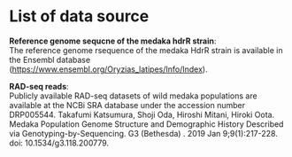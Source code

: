 # List of data source
__Reference genome sequcne of the medaka hdrR strain__:  
The reference genome rsequence of the medaka HdrR strain is available in the Ensembl database (https://www.ensembl.org/Oryzias_latipes/Info/Index).  

__RAD-seq reads__:    
Publicly available RAD-seq datasets of wild medaka populations are available at the NCBi SRA database under the accession number DRP005544.
Takafumi Katsumura, Shoji Oda, Hiroshi Mitani, Hiroki Oota. Medaka Population Genome Structure and Demographic History Described via Genotyping-by-Sequencing. G3 (Bethesda)
. 2019 Jan 9;9(1):217-228. doi: 10.1534/g3.118.200779.



